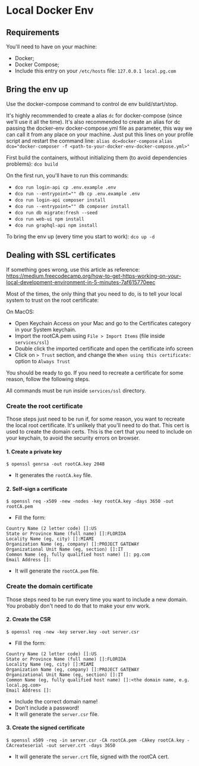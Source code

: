 # Local Docker Env

## Requirements

You'll need to have on your machine:
- Docker;
- Docker Compose;
- Include this entry on your `/etc/hosts` file: `127.0.0.1 local.pg.com`

## Bring the env up

Use the docker-compose command to control de env build/start/stop.

It's highly recommended to create a alias `dc` for docker-compose (since we'll use it all the time).
It's also recommended to create an alias for dc passing the docker-env docker-compose.yml file as parameter,
this way we can call it from any place on your machine.
Just put this lines on your profile script and restart the command line:
`alias dc=docker-compose`
`alias dco="docker-composer -f <path-to-your-docker-env-docker-compose.yml>"`

First build the containers, without initializing them (to avoid dependencies problems):
`dco build`

On the first run, you'll have to run this commands:
- `dco run login-api cp .env.example .env`
- `dco run --entrypoint="" db cp .env.example .env`
- `dco run login-api composer install`
- `dco run --entrypoint="" db composer install`
- `dco run db migrate:fresh --seed`
- `dco run web-ui npm install`
- `dco run graphql-api npm install`


To bring the env up (every time you start to work):
`dco up -d`


## Dealing with SSL certificates

If something goes wrong, use this article as reference: 
https://medium.freecodecamp.org/how-to-get-https-working-on-your-local-development-environment-in-5-minutes-7af615770eec

Most of the times, the only thing that you need to do, is to tell your local system to trust on the root certificate:

On MacOS:
- Open Keychain Access on your Mac and go to the Certificates category in your System keychain. 
- Import the rootCA.pem using `File > Import Items` (file inside `services/ssl`)
- Double click the imported certificate and open the certificate info screen
- Click on `> Trust` section, and change the `When using this certificate:` option to `Always Trust`

You should be ready to go. If you need to recreate a certificate for some reason, follow the following steps.

All commands must be run inside `services/ssl` directory.

### Create the root certificate

Those steps just need to be run if, for some reason, you want to recreate the local root certificate. It's unlikely
that you'll need to do that.
This cert is used to create the domain certs.
This is the cert that you need to include on your keychain, to avoid the security errors on browser.

#### 1. Create a private key

`$ openssl genrsa -out rootCA.key 2048`
- It generates the `rootCA.key` file.

#### 2. Self-sign a certificate
`$ openssl req -x509 -new -nodes -key rootCA.key -days 3650 -out rootCA.pem`
- Fill the form:
```
Country Name (2 letter code) []:US
State or Province Name (full name) []:FLORIDA
Locality Name (eg, city) []:MIAMI
Organization Name (eg, company) []:PROJECT GATEWAY
Organizational Unit Name (eg, section) []:IT
Common Name (eg, fully qualified host name) []: pg.com
Email Address []:
```
- It will generate the `rootCA.pem` file.

### Create the domain certificate

Those steps need to be run every time you want to include a new domain.
You probably don't need to do that to make your env work.

#### 2. Create the CSR

`$ openssl req -new -key server.key -out server.csr`
- Fill the form:
```
Country Name (2 letter code) []:US
State or Province Name (full name) []:FLORIDA
Locality Name (eg, city) []:MIAMI
Organization Name (eg, company) []:PROJECT GATEWAY
Organizational Unit Name (eg, section) []:IT
Common Name (eg, fully qualified host name) []:<the domain name, e.g. local.pg.com>
Email Address []:
```
- Include the correct domain name!
- Don't include a password!
- It will generate the `server.csr` file.

#### 3. Create the signed certificate

`$ openssl x509 -req -in server.csr -CA rootCA.pem -CAkey rootCA.key -CAcreateserial -out server.crt -days 3650`
- It will generate the `server.crt` file, signed with the rootCA cert.


